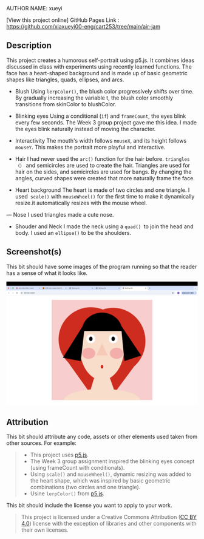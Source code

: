 
<title>Blishing Girl</title>
AUTHOR NAME:  xueyi

[View this project online] GitHub Pages Link : https://github.com/xiaxueyi00-eng/cart253/tree/main/air-jam

## Description
This project creates a humorous self-portrait using p5.js.
 It combines ideas discussed in class with experiments using recently learned functions.
 The face has a heart-shaped background and is made up of basic geometric shapes like triangles, quads, ellipses, and arcs.


 - Blush
Using `lerpColor()`, the blush color progressively shifts over time. By gradually increasing the variable t, the blush color smoothly transitions from skinColor to blushColor.

-	Blinking eyes
Using a conditional (`if`) and `frameCount`, the eyes blink every few seconds. The Week 3 group project gave me this idea. I made the eyes blink naturally instead of moving the character.

-	Interactivity
The mouth's width follows `mouseX`, and its height follows `mouseY`. This makes the portrait more playful and interactive.

-	Hair
 I had never used the `arc()` function for the hair before. `triangles（）` and semicircles are used to create the hair.  Triangles are used for hair on the sides, and semicircles are used for bangs.  By changing the angles, curved shapes were created that more naturally frame the face.

- Heart background
The heart is made of two circles and one triangle. I used` scale()` with `mouseWheel()` for the first time to make it dynamically resize.it automatically resizes with the mouse wheel.

— Nose
I used triangles made a cute nose.

- Shouder and Neck
I made  the neck using a `quad() `to join the head and body.  I used an `ellipse()` to be the shoulders.
## Screenshot(s)

This bit should have some images of the program running so that the reader has a sense of what it looks like. 

![Self-portrait screenshot](./assets/images/portrait.png)

## Attribution

This bit should attribute any code, assets or other elements used taken from other sources. For example:

> - This project uses [p5.js](https://p5js.org).
> - The Week 3 group assignment inspired the blinking eyes concept (using frameCount with conditionals).
> - Using `scale()` and `mouseWheel()`, dynamic resizing was added to the heart shape, which was inspired by basic geometric combinations (two circles and one triangle). 
> - Usine `lerpColor()` from [p5.js](https://p5js.org).




This bit should include the license you want to apply to your work. 

> This project is licensed under a Creative Commons Attribution ([CC BY 4.0](https://creativecommons.org/licenses/by/4.0/deed.en)) license with the exception of libraries and other components with their own licenses.